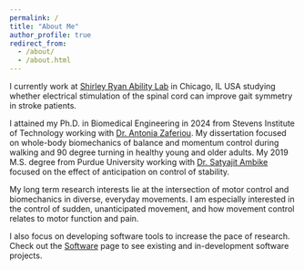 ```yaml
---
permalink: /
title: "About Me"
author_profile: true
redirect_from: 
  - /about/
  - /about.html
---
```


I currently work at [Shirley Ryan Ability Lab](https://www.sralab.org/research/labs/max-nader-rto) in Chicago, IL USA studying whether electrical stimulation of the spinal cord can improve gait symmetry in stroke patients.

I attained my Ph.D. in Biomedical Engineering in 2024 from Stevens Institute of Technology working with [Dr. Antonia Zaferiou](https://www.stevens.edu/profile/azaferio). My dissertation focused on whole-body biomechanics of balance and momentum control during walking and 90 degree turning in healthy young and older adults. My 2019 M.S. degree from Purdue University working with [Dr. Satyajit Ambike](https://www.purdue.edu/hhs/hk/Biomechanics-MotorBehavior/about/dr-satyajit-ambike/) focused on the effect of anticipation on control of stability.

My long term research interests lie at the intersection of motor control and biomechanics in diverse, everyday movements. I am especially interested in the control of sudden, unanticipated movement, and how movement control relates to motor function and pain.

I also focus on developing software tools to increase the pace of research. Check out the [Software](http://mitchelltillman.com/software/) page to see existing and in-development software projects.